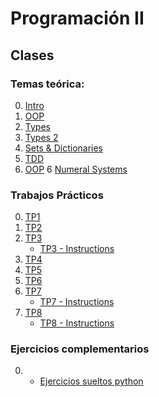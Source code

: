 # Programación II

## Clases

### Temas teórica:
0. [Intro](classes/Class-00-Introduction.slides.html)
1. [OOP](https://facultaddeingenieria.github.io/prog1/objects)
2. [Types](https://facultaddeingenieria.github.io/prog2/classes/Class-02-types.slides.html)
3. [Types 2](https://facultaddeingenieria.github.io/prog2/classes/Class-03-types-continuation.slides.html)
4. [Sets & Dictionaries](https://facultaddeingenieria.github.io/prog2/classes/Class-04-set-dictionaries.slides.html)
5. [TDD](https://facultaddeingenieria.github.io/prog2/classes/Class-05-TDD.html)
5. [OOP](https://facultaddeingenieria.github.io/prog2/classes/Class-06-OOP.slides.html)
6  [Numeral Systems](https://facultaddeingenieria.github.io/prog2/classes/Class-07-numerical-systems.html)

### Trabajos Prácticos
0. [TP1](https://github.com/FacultadDeIngenieria/prog2/blob/main/exercises/tp1)
1. [TP2](https://github.com/FacultadDeIngenieria/prog2/blob/main/exercises/tp2)
2. [TP3](https://github.com/FacultadDeIngenieria/prog2/blob/main/exercises/tp3)
   - [TP3 - Instructions](exercises/tp3/.docs/instructions.md)
4. [TP4](https://github.com/FacultadDeIngenieria/prog2/blob/main/exercises/tp4)
5. [TP5](https://github.com/FacultadDeIngenieria/prog2/blob/main/exercises/tp5)
6. [TP6](https://github.com/FacultadDeIngenieria/prog2/blob/main/exercises/tp6)
7. [TP7](https://github.com/FacultadDeIngenieria/prog2/blob/main/exercises/tp7)
   - [TP7 - Instructions](exercises/tp7/README.md)
8. [TP8](https://github.com/FacultadDeIngenieria/prog2/blob/main/exercises/tp8)
   - [TP8 - Instructions](exercises/tp8/README.md)

### Ejercicios complementarios
0. - [Ejercicios sueltos python](exercises/simple_exercises.md)


